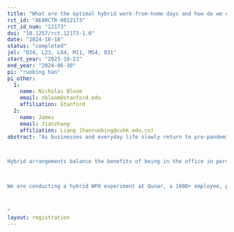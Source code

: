```yaml
---
title: "What are the optimal hybrid work-from-home days and how do we coordinate it"
rct_id: "AEARCTR-0012173"
rct_id_num: "12173"
doi: "10.1257/rct.12173-1.0"
date: "2024-10-18"
status: "completed"
jel: "D24, L23, L84, M11, M54, O31"
start_year: "2023-10-23"
end_year: "2024-06-30"
pi: "ruobing han"
pi_other:
  1:
    name: Nicholas Bloom
    email: nbloom@stanford.edu
    affiliation: Stanford
  2:
    name: James
    email: Jianzhang
    affiliation: Liang (hanruobing@cuhk.edu.cn)
abstract: "As businesses and everyday life slowly return to pre-pandemic activity, one point is becoming clear: The home office isn’t about to shut down. In his research and discussions with hundreds of managers across different industries, Prof.Nicholas Bloom finds that about 70 percent of firms — from tiny companies to massive multinationals like Apple, Google, Citi, and HSBC — plan to implement some form of hybrid working arrangements so their employees can divide their time between collaborating with colleagues on-site and working from home.

Hybrid arrangements balance the benefits of being in the office in person — greater ability to collaborate, innovate, and build a culture — with the benefits of quiet and the lack of commuting that comes from working from home. There is a big question of how many days and also what happens if you have MF together.

We are conducting a hybrid WFH experiment at Qunar, a 1000+ employee, public-listed Chinese travel agency. 800 qualified managerial and IT-professional employees form more than 50 project teams, and the teams were randomly assigned into four groups (0 days WFH – control; 1 day WFH – Friday; 2 days WFH – Wednesday and Friday; 3 days WFH – Monday Wednesday and Friday), either to exercise this hybrid working option or in the office for 9 months.

"
layout: registration
---
```


